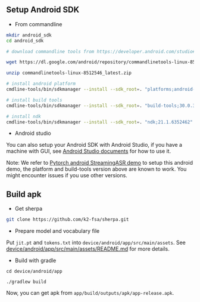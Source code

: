 ## Setup Android SDK

* From commandline

```bash
mkdir android_sdk
cd android_sdk

# download commandline tools from https://developer.android.com/studio#command-tools

wget https://dl.google.com/android/repository/commandlinetools-linux-8512546_latest.zip

unzip commandlinetools-linux-8512546_latest.zip

# install android platform
cmdline-tools/bin/sdkmanager --install --sdk_root=. "platforms;android-30"

# install build tools
cmdline-tools/bin/sdkmanager --install --sdk_root=. "build-tools;30.0.3"

# install ndk
cmdline-tools/bin/sdkmanager --install --sdk_root=. "ndk;21.1.6352462"
```

* Android studio

You can also setup your Android SDK with Android Studio, if you have a machine with GUI, see [Android Studio documents](https://developer.android.com/studio/install) for how to use it.

Note: We refer to [Pytorch android StreamingASR demo](https://github.com/pytorch/android-demo-app/tree/master/StreamingASR) to setup this android demo, the platform and build-tools version above are known to work. You might encounter issues if you use other versions.

## Build apk

* Get sherpa

```bash
git clone https://github.com/k2-fsa/sherpa.git
```

* Prepare model and vocabulary file

Put `jit.pt` and `tokens.txt` into `device/android/app/src/main/assets`.
See [device/android/app/src/main/assets/README.md](./app/src/main/assets/README.md) for more details.

* Build with gradle

```
cd device/android/app

./gradlew build
```

Now, you can get apk from `app/build/outputs/apk/app-release.apk`.

